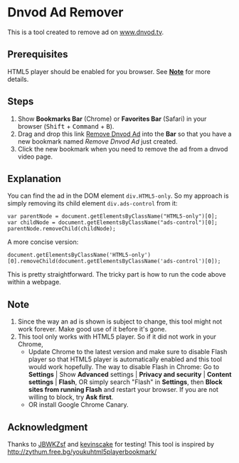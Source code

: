 # Dnvod Ad Remover
This is a tool created to remove ad on www.dnvod.tv.

## Prerequisites
HTML5 player should be enabled for you browser. See **[Note](#Note)** for more details. 
 
## Steps
1. Show **Bookmarks Bar** (Chrome) or **Favorites Bar** (Safari) in your browser (<kbd>Shift</kbd> + <kbd>Command</kbd> + <kbd>B</kbd>).
2. Drag and drop this link <a href="javascript:(function(){document.getElementsByClassName('HTML5-only')[0].removeChild(document.getElementsByClassName('ads-control')[0]);})();">Remove Dnvod Ad</a> into the **Bar** so that you have a new bookmark named *Remove Dnvod Ad* just created.
2. Click the new bookmark when you need to remove the ad from a dnvod video page.

## Explanation
You can find the ad in the DOM element `div.HTML5-only`. So my approach is simply removing its child element `div.ads-control` from it:

	var parentNode = document.getElementsByClassName("HTML5-only")[0];
	var childNode = document.getElementsByClassName("ads-control")[0];
	parentNode.removeChild(childNode);

A more concise version:

	document.getElementsByClassName('HTML5-only')[0].removeChild(document.getElementsByClassName('ads-control')[0]);
	
This is pretty straightforward. The tricky part is how to run the code above within a webpage.

<a name="Note"></a>
## Note
1. Since the way an ad is shown is subject to change, this tool might not work forever. Make good use of it before it's gone.
2. This tool only works with HTML5 player. So if it did not work in your Chrome,
	- Update Chrome to the latest version and make sure to disable Flash player so that HTML5 player is automatically enabled and this tool would work hopefully. The way to disable Flash in Chrome: Go to **Settings** | Show **Advanced** settings | **Privacy and security** | **Content settings** | **Flash**, OR simply search "Flash" in **Settings**, then **Block sites from running Flash** and restart your browser. If you are not willing to block, try **Ask first**. 
	- OR install Google Chrome Canary.

## Acknowledgment
Thanks to [JBWKZsf](https://github.com/JBWKZsf) and [kevinscake](https://github.com/kevinscake) for testing!
This tool is inspired by http://zythum.free.bg/youkuhtml5playerbookmark/ 

